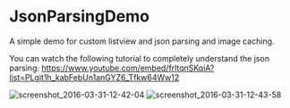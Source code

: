 # JsonParsingDemo
A simple demo for custom listview and json parsing and image caching. 

You can watch the following tutorial to completely understand the json parsing: https://www.youtube.com/embed/frltqnSKqiA?list=PLgjt1h_kabFebUn1anGYZ6_Tfkw64Ww12

![screenshot_2016-03-31-12-42-04](https://cloud.githubusercontent.com/assets/3941245/14168246/d98af7c2-f73e-11e5-8cd0-e7898a114ab5.png)
![screenshot_2016-03-31-12-43-58](https://cloud.githubusercontent.com/assets/3941245/14168247/d9ebdc04-f73e-11e5-93b3-c0e1fed2191d.png)
